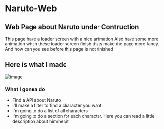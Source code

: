 # Naruto-Web

## Web Page about Naruto under Contruction



<p>This page have a loader screen with a nice animation Also have some more animation when these loader screen finish thats make the page more fancy. And how can you see before this page is not finished</p>

## Here is what I made
![image](https://user-images.githubusercontent.com/104738144/233667993-6ab9ab94-f780-4330-8ffd-a92b5daccfe1.png)




### What I gonna do
<ul>
  <li>Find a API about Naruto</li>
  <li>I'll make a filter to find a character you want</li>
  <li>I'm going to do a list of all characters</li>
  <li>I'm going to do a section for each character. Here you can read a little description about him/her/it</li>
</ul>
